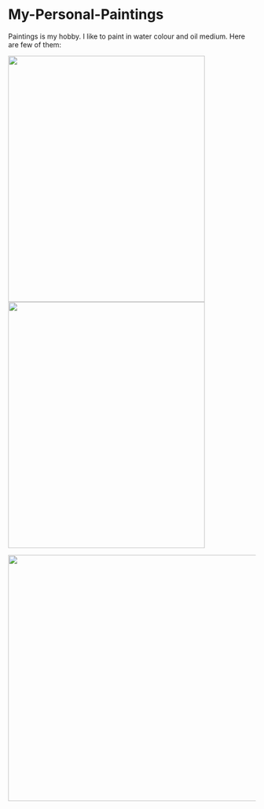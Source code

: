 # My-Personal-Paintings
Paintings is my hobby. I like to paint in water colour and oil medium. Here are few of them: 

<p float="left">
<img src="https://github.com/dataquake/My-Personal-Paintings/blob/master/leaves.jpg?raw=true" width="400" height="500">
<img src="https://github.com/dataquake/My-Personal-Paintings/blob/master/leppavara.jpg?raw=true"  width="400" height="500">

</p>

<p float="left">
<img src="https://github.com/dataquake/My-Personal-Paintings/blob/master/baltic%20sea.jpg?raw=true" width="800" height="500">

</p>


